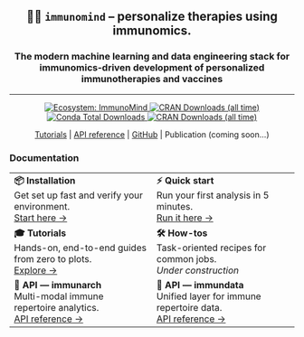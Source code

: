 <div align="center">
<h2>🐦‍🔥 <code>immunomind</code> – <strong>personalize therapies using immunomics.</strong></h2>
<h3><strong>The modern machine learning and data engineering stack for immunomics-driven development of personalized immunotherapies and vaccines</strong></h3>
</div>

---

<div align="center">
  <a href="https://github.com/immunomind">
    <img alt="Ecosystem: ImmunoMind"
         src="https://img.shields.io/badge/ecosystem-ImmunoMind-orange?style=flat-square">
  </a>
  <a href="https://www.r-pkg.org/pkg/immunarch">
    <img alt="CRAN Downloads (all time)"
         src="https://cranlogs.r-pkg.org/badges/grand-total/immunarch">
  </a>
  <a href="https://anaconda.org/conda-forge/r-immunarch">
    <img alt="Conda Total Downloads"
         src="https://anaconda.org/conda-forge/r-immunarch/badges/downloads.svg">
  </a>
  <a href="https://www.r-pkg.org/pkg/immundata">
    <img alt="CRAN Downloads (all time)"
         src="https://cranlogs.r-pkg.org/badges/grand-total/immundata">
  </a>
</div>

<p align="center">
  <a href="https://immunomind.github.io/docs/tutorials/single-cell/">Tutorials</a>
  |
  <a href="https://immunomind.github.io/docs/api/reference/">API reference</a>
  |
  <a href=https://github.com/immunomind/>GitHub</a>
  |
  Publication (coming soon...)
</p>

### Documentation

<table width="100%">
<tr>
<td width="50%" valign="top"><strong>📦 Installation</strong><br/>Get set up fast and verify your environment.<br/><a href="./docs/intro/installation.md">Start here →</a></td>
<td width="50%" valign="top"><strong>⚡ Quick start</strong><br/>Run your first analysis in 5 minutes.<br/><a href="./docs/intro/quick-start.md">Run it here →</a></td>
</tr>
<tr>
<td valign="top"><strong>🎓 Tutorials</strong><br/>Hands-on, end-to-end guides from zero to plots.<br/><a href="./docs/tutorials/single-cell.md">Explore →</a></td>
<td valign="top"><strong>🛠️ How-tos</strong><br/>Task-oriented recipes for common jobs.<br/><em>Under construction</em></td>
</tr>
<tr>
<td valign="top"><strong>🧬 API — immunarch</strong><br/>Multi-modal immune repertoire analytics.<br/><a href="https://immunomind.github.io/immunarch/reference">API reference →</a></td>
<td valign="top"><strong>🦋 API — immundata</strong><br/>Unified layer for immune repertoire data.<br/><a href="https://immunomind.github.io/immundata/reference">API reference →</a></td>
</tr>
</table>
